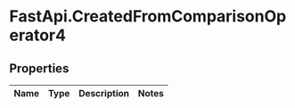 # FastApi.CreatedFromComparisonOperator4

## Properties
Name | Type | Description | Notes
------------ | ------------- | ------------- | -------------

